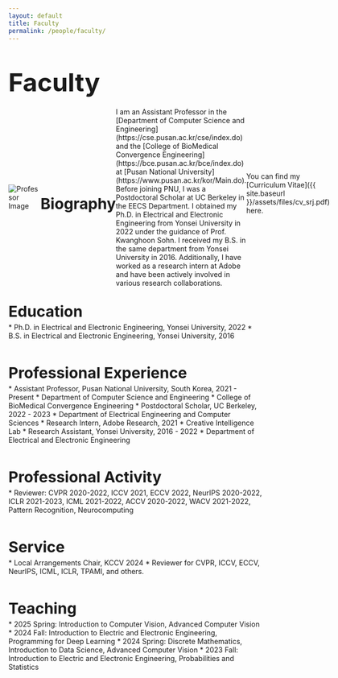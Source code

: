 ```yaml
---
layout: default
title: Faculty
permalink: /people/faculty/
---
```


<p style="font-size: 50px; margin-bottom: 20px;"><strong>Faculty</strong></p>

<div style="display: flex; align-items: center; margin-bottom: 20px;">
  <!-- 이미지 -->
  <img src="{{ site.baseurl }}/assets/images/profiles/srjeon.jpg" alt="Professor Image" class="professor-image">
  <!-- 텍스트 -->
  <p style="font-size: 30px; margin-bottom: 5px;"><strong>Biography</strong></p>
  I am an Assistant Professor in the [Department of Computer Science and Engineering](https://cse.pusan.ac.kr/cse/index.do) and the [College of BioMedical Convergence Engineering](https://bce.pusan.ac.kr/bce/index.do) at [Pusan National University](https://www.pusan.ac.kr/kor/Main.do). Before joining PNU, I was a Postdoctoral Scholar at UC Berkeley in the EECS Department. I obtained my Ph.D. in Electrical and Electronic Engineering from Yonsei University in 2022 under the guidance of Prof. Kwanghoon Sohn. I received my B.S. in the same department from Yonsei University in 2016. Additionally, I have worked as a research intern at Adobe and have been actively involved in various research collaborations.

  You can find my [Curriculum Vitae]({{ site.baseurl }}/assets/files/cv_srj.pdf) here.<br><br>
</div>

<p style="font-size: 30px; margin-bottom: 5px;"><strong>Education</strong></p>
* Ph.D. in Electrical and Electronic Engineering, Yonsei University, 2022
* B.S. in Electrical and Electronic Engineering, Yonsei University, 2016<br><br>

<p style="font-size: 30px; margin-bottom: 5px;"><strong>Professional Experience</strong></p>
* Assistant Professor, Pusan National University, South Korea, 2021 - Present  
  * Department of Computer Science and Engineering
  * College of BioMedical Convergence Engineering  
* Postdoctoral Scholar, UC Berkeley, 2022 - 2023  
  * Department of Electrical Engineering and Computer Sciences
* Research Intern, Adobe Research, 2021  
  * Creative Intelligence Lab
* Research Assistant, Yonsei University, 2016 - 2022  
  * Department of Electrical and Electronic Engineering<br><br>

<p style="font-size: 30px; margin-bottom: 5px;"><strong>Professional Activity</strong></p>
* Reviewer: CVPR 2020-2022, ICCV 2021, ECCV 2022, NeurIPS 2020-2022, ICLR 2021-2023, ICML 2021-2022, ACCV 2020-2022, WACV 2021-2022, Pattern Recognition, Neurocomputing<br><br>

<p style="font-size: 30px; margin-bottom: 5px;"><strong>Service</strong></p>
* Local Arrangements Chair, KCCV 2024  
* Reviewer for CVPR, ICCV, ECCV, NeurIPS, ICML, ICLR, TPAMI, and others.<br><br>

<p style="font-size: 30px; margin-bottom: 5px;"><strong>Teaching</strong></p>
* 2025 Spring: Introduction to Computer Vision, Advanced Computer Vision
* 2024 Fall: Introduction to Electric and Electronic Engineering, Programming for Deep Learning
* 2024 Spring: Discrete Mathematics, Introduction to Data Science, Advanced Computer Vision
* 2023 Fall: Introduction to Electric and Electronic Engineering, Probabilities and Statistics
